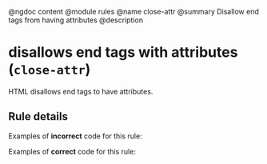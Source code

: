 @ngdoc content
@module rules
@name close-attr
@summary Disallow end tags from having attributes
@description

# disallows end tags with attributes (`close-attr`)

HTML disallows end tags to have attributes.

## Rule details

Examples of **incorrect** code for this rule:

<validate name="incorrect" rules="close-attr">
    <div></div id="foo">
</validate>

Examples of **correct** code for this rule:

<validate name="correct" rules="close-attr">
    <div id="foo"></div>
</validate>
